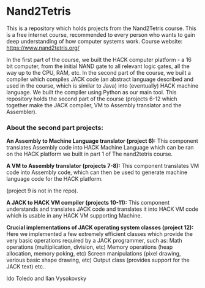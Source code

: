 # Nand2Tetris
This is a repository which holds projects from the Nand2Tetris course.
This is a free internet course, recommended to every person who wants to gain deep understanding of how computer systems work.
Course website: https://www.nand2tetris.org/

In the first part of the course, we built the HACK computer platform - a 16 bit computer, from the initial NAND gate to all relevant logic gates, all the way up to the CPU, RAM, etc.
In the second part of the course, we built a compiler which compiles JACK code (an abstract language described and used in the course, which is similar to Java) into (eventually) HACK machine language. We built the compiler using Python as our main tool.
This repository holds the second part of the course (projects 6-12 which together make the JACK compiler, VM to Assembly translator and the Assembler).

### About the second part projects:

**An Assembly to Machine Language translator (project 6):** 
This component translates Assembly code into HACK Machine Language which can be ran on the HACK platform we built in part 1 of The nand2tetris course.

**A VM to Assembly translator (projects 7-8):** 
This component translates VM code into Assembly code, which can then be used to generate machine language code for the HACK platform.

(project 9 is not in the repo).

**A JACK to HACK VM compiler (projects 10-11):** 
This component understands and translates JACK code and translates it into HACK VM code which is usable in any HACK VM supporting Machine.

**Crucial implementations of JACK operating system classes (project 12):** 
Here we implemented a few extremely efficient classes which provide the very basic operations required by a JACK programmer, such as: Math operations (multiplication, division, etc) Memory operations (heap allocation, memory poking, etc) Screen manipulations (pixel drawing, verious basic shape drawing, etc) Output class (provides support for the JACK text) etc..

Ido Toledo and Ilan Vysokovsky
